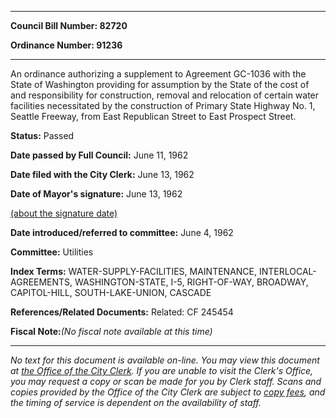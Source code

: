 

********

**Council Bill Number: 82720**
   
**Ordinance Number: 91236**
********

 An ordinance authorizing a supplement to Agreement GC-1036 with the State of Washington providing for assumption by the State of the cost of and responsibility for construction, removal and relocation of certain water facilities necessitated by the construction of Primary State Highway No. 1, Seattle Freeway, from East Republican Street to East Prospect Street.

**Status:** Passed
   
**Date passed by Full Council:** June 11, 1962
   
**Date filed with the City Clerk:** June 13, 1962
   
**Date of Mayor's signature:** June 13, 1962
   
[(about the signature date)](/~public/approvaldate.htm)
   
   
   
**Date introduced/referred to committee:** June 4, 1962
   
**Committee:** Utilities
   
   
**Index Terms:** WATER-SUPPLY-FACILITIES, MAINTENANCE, INTERLOCAL-AGREEMENTS, WASHINGTON-STATE, I-5, RIGHT-OF-WAY, BROADWAY, CAPITOL-HILL, SOUTH-LAKE-UNION, CASCADE

**References/Related Documents:** Related: CF 245454

**Fiscal Note:**_(No fiscal note available at this time)_
********

_No text for this document is available on-line. You may view this document at [the Office of the City Clerk](http://www.seattle.gov/leg/clerk/contactUs.htm). If you are unable to visit the Clerk's Office, you may request a copy or scan be made for you by Clerk staff. Scans and copies provided by the Office of the City Clerk are subject to [copy fees](http://clerk.seattle.gov/~public/clerkfees.htm), and the timing of service is dependent on the availability of staff._

